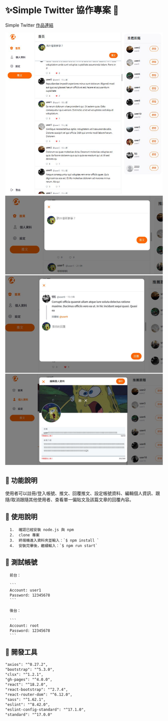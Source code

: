 # ✨Simple Twitter 協作專案 🚀

Simple Twitter [作品連結](https://ywcheng1207.github.io/Twitter/login)

![](./public/screenshot1.JPG)
![](./public/screenshot2.JPG)
![](./public/screenshot3.JPG)
![](./public/screenshot4.JPG)

## 👋 功能說明

使用者可以註冊/登入帳號、推文、回覆推文、設定帳號資料、編輯個人資訊、跟隨/取消跟隨其他使用者、查看單一偏貼文及該篇文章的回覆內容。

## 👋 使用說明

      1.  確認已經安裝 node.js 與 npm
      2.  clone 專案
      3.  終端機進入資料夾並輸入：`$ npm install `
      4.  安裝完畢後，繼續輸入：`$ npm run start`

## 👋 測試帳號

      前台：

      ```
      Account: user1
      Password: 12345678
      ```

      後台：

      ```
      Account: root
      Password: 12345678
      ```

## 👋 開發工具

    "axios": "^0.27.2",
    "bootstrap": "^5.3.0",
    "clsx": "^1.2.1",
    "gh-pages": "^4.0.0",
    "react": "^18.2.0",
    "react-bootstrap": "^2.7.4",
    "react-router-dom": "^6.12.0",
    "sass": "^1.62.1",
    "eslint": "^8.42.0",
    "eslint-config-standard": "^17.1.0",
    "standard": "^17.0.0"
